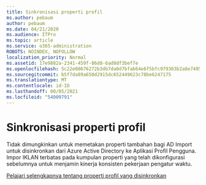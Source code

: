 ```yaml
---
title: Sinkronisasi properti profil
ms.author: pebaum
author: pebaum
ms.date: 04/21/2020
ms.audience: ITPro
ms.topic: article
ms.service: o365-administration
ROBOTS: NOINDEX, NOFOLLOW
localization_priority: Normal
ms.assetid: 17e9882a-2341-459f-86d8-6ad8df3bef7e
ms.openlocfilehash: 5c22e08676272b3db7da0d7bfab64e6f5bfc979303b2a8e74958cd24c7007443
ms.sourcegitcommit: b5f7da89a650d2915dc652449623c78be6247175
ms.translationtype: MT
ms.contentlocale: id-ID
ms.lasthandoff: 08/05/2021
ms.locfileid: "54009791"
---
```

# <a name="profile-property-synchronization"></a>Sinkronisasi properti profil

Tidak dimungkinkan untuk memetakan properti tambahan bagi AD Import untuk disinkronkan dari Azure Active Directory ke Aplikasi Profil Pengguna. Impor IKLAN terbatas pada kumpulan properti yang telah dikonfigurasi sebelumnya untuk menjamin kinerja konsisten pekerjaan pengatur waktu.
  
[Pelajari selengkapnya tentang properti profil yang disinkronkan](https://go.microsoft.com/fwlink/?linkid=875671)
  

